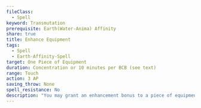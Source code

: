 ```yaml
---
fileClass:
  - Spell
keyword: Transmutation
prerequisite: Earth(Water-Anima) Affinity
share: true
title: Enhance Equipment
tags:
  - Spell
  - Earth-Affinity-Spell
target: One Piece of Equipment
duration: Concentration or 10 minutes per BCB (see text)
range: Touch
action: 3 AP
saving_throw: None
spell_resistance: No
description: "You may grant an enhancement bonus to a piece of equipment (Usually a weapon, shield, suit of armor, implement, or tool) for as long as you concentrate, or you can spend a spell point to allow the spell to continue without concentration for 10 minutes per BCB.\r\rThe equipment gains a +1 enhancement bonus, plus an additional +1 at 4 BCB and every 4 BCB thereafter (to a maximum of +6 at 20 BCB). This does not stack with any enhancement bonuses the equipment already has; instead using the higher of the two enhancement bonuses."
---
```


